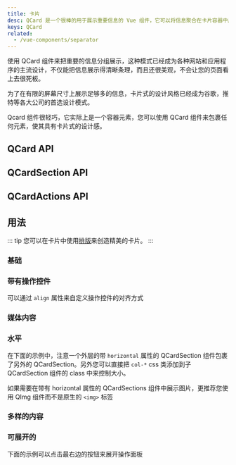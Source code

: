 ```yaml
---
title: 卡片
desc: QCard 是一个很棒的用于展示重要信息的 Vue 组件，它可以将信息聚合在卡片容器中展示，帮助用户更直观的获取信息。
keys: QCard
related:
  - /vue-components/separator
---
```


使用 QCard 组件来把重要的信息分组展示，这种模式已经成为各种网站和应用程序的主流设计，不仅能把信息展示得清晰条理，而且还很美观，不会让您的页面看上去很死板。

为了在有限的屏幕尺寸上展示足够多的信息，卡片式的设计风格已经成为谷歌，推特等各大公司的首选设计模式。

Qcard 组件很轻巧，它实际上是一个容器元素，您可以使用 QCard 组件来包裹任何元素，使其具有卡片式的设计感。

## QCard API
<doc-api file="QCard" />

## QCardSection API
<doc-api file="QCardSection" />

## QCardActions API
<doc-api file="QCardActions" />

## 用法

::: tip
您可以在卡片中使用[排版](/style/typography)来创造精美的卡片。
:::

### 基础
<doc-example title="基础卡片" file="QCard/Basic" />

### 带有操作控件
<doc-example title="带有操作控件的卡片" file="QCard/Actions" />

可以通过 `align` 属性来自定义操作控件的对齐方式

<doc-example title="对齐操作控件" file="QCard/ActionsAlignment" />

### 媒体内容
<doc-example title="展示媒体内容的卡片" file="QCard/Media" />

<doc-example title="展示视频的卡片" file="QCard/Video" />

<doc-example title="展示视差的卡片" file="QCard/Parallax" />

### 水平

在下面的示例中，注意一个外层的带 `horizontal` 属性的 QCardSection 组件包裹了另外的 QCardSection。另外您可以直接把 `col-*` css 类添加到子 QCardSection 组件的 class 中来控制大小。

如果需要在带有 horizontal 属性的 QCardSections 组件中展示图片，更推荐您使用 QImg 组件而不是原生的 `<img>` 标签

<doc-example title="基础水平卡片" file="QCard/HorizontalBasic" />

<doc-example title="更复杂的示例" file="QCard/HorizontalMoreInvolved" />

### 多样的内容
<doc-example title="多样的内容" file="QCard/VariousContent" />

<doc-example title="表格" file="QCard/Table" />

<doc-example title="选项卡" file="QCard/Tabs" />

### 可展开的

下面的示例可以点击最右边的按钮来展开操作面板
<doc-example title="Expandable" file="QCard/Expandable" />
